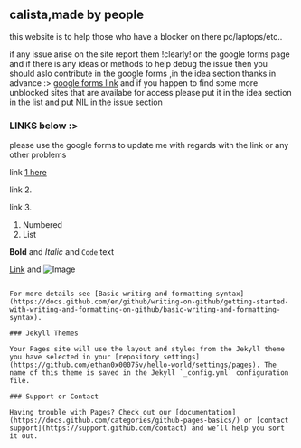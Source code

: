 ## calista,made by people

this website is to help those who have a blocker on there pc/laptops/etc.. 

if any issue arise on the site report them !clearly! on the google forms page and if there is any ideas or methods to help debug the issue then you should aslo contribute in the google forms ,in the idea section thanks in advance :> [google forms link](https://forms.gle/B4DiAaymVEgZy4tp9) and if you happen to find some more unblocked sites that are availabe for access please put it in the idea section in the list and put NIL in the issue section

### LINKS below :>

please use the google forms to update me with regards with the link or any other problems 



link [1 here](https://sites.google.com/view/sealcentral/sealcraft-v1-5-2?authuser=0) 

link 2.

link 3.




1. Numbered
2. List

**Bold** and _Italic_ and `Code` text

[Link](url) and ![Image](src)
```

For more details see [Basic writing and formatting syntax](https://docs.github.com/en/github/writing-on-github/getting-started-with-writing-and-formatting-on-github/basic-writing-and-formatting-syntax).

### Jekyll Themes

Your Pages site will use the layout and styles from the Jekyll theme you have selected in your [repository settings](https://github.com/ethan0x00075v/hello-world/settings/pages). The name of this theme is saved in the Jekyll `_config.yml` configuration file.

### Support or Contact

Having trouble with Pages? Check out our [documentation](https://docs.github.com/categories/github-pages-basics/) or [contact support](https://support.github.com/contact) and we’ll help you sort it out.
